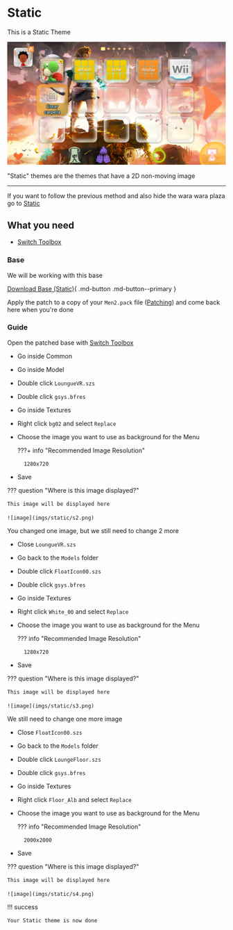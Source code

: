 # Static

This is a Static Theme

![image](imgs/static/s1.jpg)

"Static" themes are the themes that have a 2D non-moving image

-------------------------

If you want to follow the previous method and also hide the wara wara plaza go to [Static](../tutorials_old/static.md)

## What you need

- [Switch Toolbox](https://github.com/KillzXGaming/Switch-Toolbox/releases/tag/Final)

### Base

We will be working with this base

[Download Base (Static)](bases/static/Men2.bps){ .md-button .md-button--primary }

Apply the patch to a copy of your `Men2.pack` file ([Patching](../../install/patching.md)) and come back here when you're done

### Guide

Open the patched base with [Switch Toolbox](https://github.com/KillzXGaming/Switch-Toolbox/releases/tag/Final)

- Go inside Common
- Go inside Model
- Double click `LoungueVR.szs`
- Double click `gsys.bfres`
- Go inside Textures
- Right click `bg02` and select `Replace`
- Choose the image you want to use as background for the Menu

    ???+ info "Recommended Image Resolution"

        1280x720

- Save

??? question "Where is this image displayed?"

    This image will be displayed here

    ![image](imgs/static/s2.png)

You changed one image, but we still need to change 2 more

- Close `LoungueVR.szs`
- Go back to the `Models` folder
- Double click `FloatIcon00.szs`
- Double click `gsys.bfres`
- Go inside Textures
- Right click `White_00` and select `Replace`
- Choose the image you want to use as background for the Menu

    ??? info "Recommended Image Resolution"

        1280x720

- Save

??? question "Where is this image displayed?"

    This image will be displayed here

    ![image](imgs/static/s3.png)

We still need to change one more image

- Close `FloatIcon00.szs`
- Go back to the `Models` folder
- Double click `LoungeFloor.szs`
- Double click `gsys.bfres`
- Go inside Textures
- Right click `Floor_Alb` and select `Replace`
- Choose the image you want to use as background for the Menu

    ??? info "Recommended Image Resolution"

        2000x2000

- Save

??? question "Where is this image displayed?"

    This image will be displayed here

    ![image](imgs/static/s4.png)
    
!!! success

    Your Static theme is now done